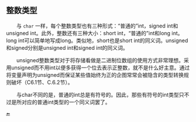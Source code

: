 ## 整数类型

  与 `char` 一样，每个整数类型也有三种形式：“普通的”int，signed int和unsigned int。此外，整数还有三种大小：short int，“普通的”int和long int。long int可以简单地写成long。类似地，short也是short int的同义词。unsigned和signed分别是unsigned int和signed int的同义词。

  unsigned整数类型对于将存储看做是二进制位数组的使用方式非常理想。采用unsigned而不用int以便多获得一个位去表示正整数，就不是什么好主意。通过将变量声明为unsigned而保证某些值始终为正的企图常常会被隐含的类型转换规则破坏（C6.1节、C.6.2节）。

  与char不同的是，普通的int总是有符号的。因此，那些有符号的int类型只不过是所对应的普通int类型的一个同义词罢了。

🔚

